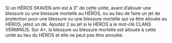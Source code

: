 Si un HÉROS SKAVEN ami est à 3" de
cette unité, avant d’allouer une blessure
ou une blessure mortelle au HÉROS, ou
au lieu de faire un jet de protection pour
une blessure ou une blessure mortelle
qui va être allouée au HÉROS, jetez un
dé. Ajoutez 2 au jet si le HÉROS a le
mot-clé CLANS VERMINUS. Sur 4+, la
blessure ou blessure mortelle est allouée
à cette unité au lieu du HÉROS et elle ne
peut pas être annulée.
